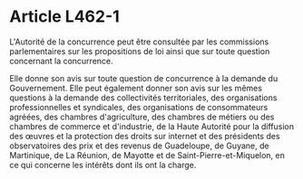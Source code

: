 # Article L462-1

<p>L'Autorité de la concurrence peut être consultée par les commissions parlementaires sur les propositions de loi ainsi que sur toute question concernant la concurrence. </p><p>Elle donne son avis sur toute question de concurrence à la demande du Gouvernement. Elle peut également donner son avis sur les mêmes questions à la demande des collectivités territoriales, des organisations professionnelles et syndicales, des organisations de consommateurs agréées, des chambres d'agriculture, des chambres de métiers ou des chambres de commerce et d'industrie, de la Haute Autorité pour la diffusion des œuvres et la protection des droits sur internet           et des présidents des observatoires des prix et des revenus de Guadeloupe, de Guyane, de Martinique, de La Réunion, de Mayotte et de Saint-Pierre-et-Miquelon, en ce qui concerne les intérêts dont ils ont la charge.</p>